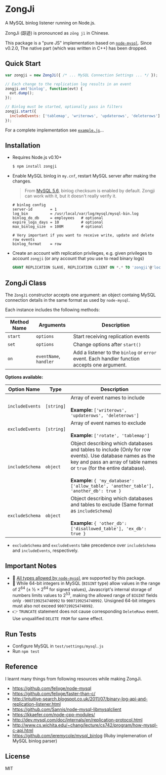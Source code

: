 # ZongJi
A MySQL binlog listener running on Node.js.

ZongJi (踪迹) is pronounced as `zōng jì` in Chinese.

This package is a "pure JS" implementation based on [`node-mysql`](https://github.com/felixge/node-mysql). Since v0.2.0, The native part (which was written in C++) has been dropped.

## Quick Start

```javascript
var zongji = new ZongJi({ /* ... MySQL Connection Settings ... */ });

// Each change to the replication log results in an event
zongji.on('binlog', function(evt) {
  evt.dump();
});

// Binlog must be started, optionally pass in filters
zongji.start({
  includeEvents: ['tablemap', 'writerows', 'updaterows', 'deleterows']
});
```

For a complete implementation see [`example.js`](example.js)...

## Installation

* Requires Node.js v0.10+

  ```bash
  $ npm install zongji
  ```

* Enable MySQL binlog in `my.cnf`, restart MySQL server after making the changes.
  > From [MySQL 5.6](https://dev.mysql.com/doc/refman/5.6/en/replication-options-binary-log.html), binlog checksum is enabled by default. Zongji can work with it, but it doesn't really verify it.

  ```
  # binlog config
  server-id        = 1
  log_bin          = /usr/local/var/log/mysql/mysql-bin.log
  binlog_do_db     = employees   # optional
  expire_logs_days = 10          # optional
  max_binlog_size  = 100M        # optional

  # Very important if you want to receive write, update and delete row events
  binlog_format    = row
  ```
* Create an account with replication privileges, e.g. given privileges to account `zongji` (or any account that you use to read binary logs)

  ```sql
  GRANT REPLICATION SLAVE, REPLICATION CLIENT ON *.* TO 'zongji'@'localhost'
  ```

## ZongJi Class

The `ZongJi` constructor accepts one argument: an object containg MySQL connection details in the same format as used by `node-mysql`.

Each instance includes the following methods:

Method Name | Arguments | Description
------------|-----------|------------------------
`start`     | `options` | Start receiving replication events
`set`       | `options` | Change options after `start()`
`on`        | `eventName`, `handler` | Add a listener to the `binlog` or `error` event. Each handler function accepts one argument.

**Options available:**

Option Name | Type | Description
------------|------|-------------------------------
`includeEvents` | `[string]` | Array of event names to include<br><br>**Example:** `['writerows', 'updaterows', 'deleterows']`
`excludeEvents` | `[string]` | Array of event names to exclude<br><br>**Example:** `['rotate', 'tablemap']`
`includeSchema` | `object` | Object describing which databases and tables to include (Only for row events). Use database names as the key and pass an array of table names or `true` (for the entire database).<br><br>**Example:** ```{ 'my_database': ['allow_table', 'another_table'], 'another_db': true }```
`excludeSchema` | `object` | Object describing which databases and tables to exclude (Same format as `includeSchema`)<br><br>**Example:** ```{ 'other_db': ['disallowed_table'], 'ex_db': true }```

* `excludeSchema` and `excludeEvents` take precedence over `includeSchema` and `includeEvents`, respectively.

## Important Notes

* :star2: [All types allowed by `node-mysql`](https://github.com/felixge/node-mysql#type-casting) are supported by this package.
* :speak_no_evil: While 64-bit integers in MySQL (`BIGINT` type) allow values in the range of 2<sup>64</sup> (± ½ × 2<sup>64</sup> for signed values), Javascript's internal storage of numbers limits values to 2<sup>53</sup>, making the allowed range of `BIGINT` fields only `-9007199254740992` to `9007199254740992`. Unsigned 64-bit integers must also not exceed `9007199254740992`.
* :point_right: `TRUNCATE` statement does not cause corresponding `DeleteRows` event. Use unqualified `DELETE FROM` for same effect.

## Run Tests

* Configure MySQL in `test/settings/mysql.js`
* Run `npm test`

## Reference

I learnt many things from following resources while making ZongJi.

* https://github.com/felixge/node-mysql
* https://github.com/felixge/faster-than-c/
* http://intuitive-search.blogspot.co.uk/2011/07/binary-log-api-and-replication-listener.html
* https://github.com/Sannis/node-mysql-libmysqlclient
* https://kkaefer.com/node-cpp-modules/
* http://dev.mysql.com/doc/internals/en/replication-protocol.html
* http://www.cs.wichita.edu/~chang/lecture/cs742/program/how-mysql-c-api.html
* https://github.com/jeremycole/mysql_binlog (Ruby implemenation of MySQL binlog parser)

## License
MIT
